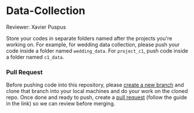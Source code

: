 # Data-Collection  

Reviewer: Xavier Puspus  


Store your codes in separate folders named after the projects you're working on. For example, for wedding data collection, please push your code inside a folder named `wedding_data`. For `project_c1`, push code inside a folder named `c1_data`.

### Pull Request

Before pushing code into this repository, please [create a new branch](https://help.github.com/en/github/collaborating-with-issues-and-pull-requests/creating-and-deleting-branches-within-your-repository) and clone that branch into your local machines and do your work on the cloned repo. Once done and ready to push, create a [pull request](https://help.github.com/en/github/collaborating-with-issues-and-pull-requests/creating-a-pull-request) (follow the guide in the link) so we can review before merging.
